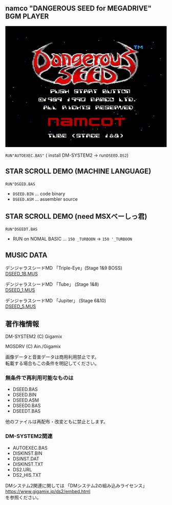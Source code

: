 ﻿## namco "DANGEROUS SEED for MEGADRIVE" BGM PLAYER
 ![](/img/DSEED%200002.png)

```RUN"AUTOEXEC.BAS"```
( install DM-SYSTEM2 -> run```DSEED.DS2```)

## STAR SCROLL DEMO (MACHINE LANGUAGE)

```RUN"DSEED.BAS```
- ```DSEED.BIN``` ... code binary
- ```DSEED.ASM``` ... assembler source

## STAR SCROLL DEMO (need MSXべーしっ君)

```RUN"DSEEDT.BAS```

* RUN on NOMAL BASIC ...
```150 _TURBOON``` -> ```150 '_TURBOON```

## MUSIC DATA

デンジャラスシードMD 「Triple-Eye」(Stage 1&9 BOSS)  
[DSEED_1B.MUS](https://f.msxplay.com/?id=https:%2F%2Fraw.githubusercontent.com%2Funiskie%2Fmsx_music_data%2Fmaster%2FMus-MGSDRV%2FDSEED_1B.MUS)

デンジャラスシードMD 「Tube」 (Stage 1&8)  
[DSEED_1.MUS](https://f.msxplay.com/?id=https:%2F%2Fraw.githubusercontent.com%2Funiskie%2Fmsx_music_data%2Fmaster%2FMus-MGSDRV%2FDSEED_1.MUS)

デンジャラスシードMD 「Jupiter」 (Stage 6&10)  
[DSEED_5.MUS](https://f.msxplay.com/?id=https:%2F%2Fraw.githubusercontent.com%2Funiskie%2Fmsx_music_data%2Fmaster%2FMus-MGSDRV%2FDSEED_5.MUS)

## 著作権情報

DM-SYSTEM2 (C) Gigamix

MGSDRV (C) Ain./Gigamix

画像データと音楽データは商用利用禁止です。  
転載する場合もこの条件を明記してください。

### 無条件で再利用可能なものは
- DSEED.BAS
- DSEED.BIN
- DSEED.ASM
- DSEED0.BAS
- DSEEDT.BAS

他のファイルは再配布・改変ともに禁止とします。

### DM-SYSTEM2関連
- AUTOEXEC.BAS
- DISKINST.BIN
- DSINST.DAT
- DISKINST.TXT
- DS2.URL
- DS2_HIS.TXT

DMシステム2関連に関しては
「DMシステム2の組み込みライセンス」  
https://www.gigamix.jp/ds2/embed.html  
を参照ください。

